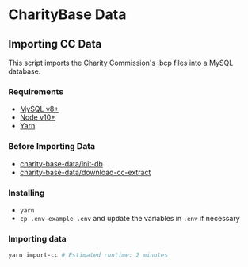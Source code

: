 # CharityBase Data

## Importing CC Data

This script imports the Charity Commission's .bcp files into a MySQL database.

### Requirements

- [MySQL v8+](https://www.mysql.com)
- [Node v10+](https://nodejs.org)
- [Yarn](https://yarnpkg.com)

### Before Importing Data

- [charity-base-data/init-db](../init-db)
- [charity-base-data/download-cc-extract](../download-cc-extract)

### Installing

- `yarn`
- `cp .env-example .env` and update the variables in `.env` if necessary

### Importing data

```bash
yarn import-cc # Estimated runtime: 2 minutes
```

